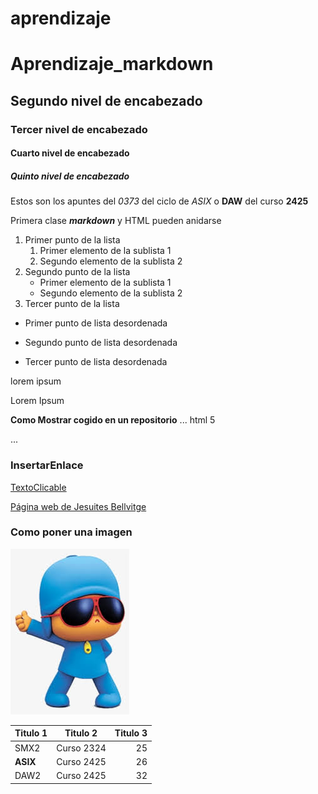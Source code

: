 # aprendizaje

# Aprendizaje_markdown
## Segundo nivel de encabezado
### Tercer nivel de encabezado
#### Cuarto nivel de encabezado
##### Quinto nivel de encabezado

Estos son los apuntes del *0373* del ciclo de _ASIX_ o **DAW** del curso __2425__

Primera clase **_markdown_** y HTML pueden anidarse

1. Primer punto de la lista
    1. Primer elemento de la sublista 1
    2. Segundo elemento de la sublista 2
2. Segundo punto de la lista
    * Primer elemento de la sublista 1
    * Segundo elemento de la sublista 2
3. Tercer punto de la lista

* Primer punto de lista desordenada
- Segundo punto de lista desordenada
+ Tercer punto de lista desordenada

lorem ipsum

Lorem Ipsum

**Como Mostrar cogido en un repositorio**
... html 5

...

### InsertarEnlace
[TextoClicable](URL "Titulo opcional")

[Página web de Jesuites Bellvitge](https://www.fje.edu/ca/jesuites-bellvitge "Titulo opcional")

### Como poner una imagen
![Foto_Pocoyo](https://github.com/UnaiBuenoBravo/aprendizaje/blob/main/Apuntes%20MarkDown/pocoyo.jpeg "Foto_Pocoyo")

|Titulo 1 | Titulo 2 | Titulo 3 |
|----------| :----------: | ----------:|
|SMX2 | Curso 2324|25|
|**ASIX**|Curso 2425|26|
|DAW2|Curso 2425|32|